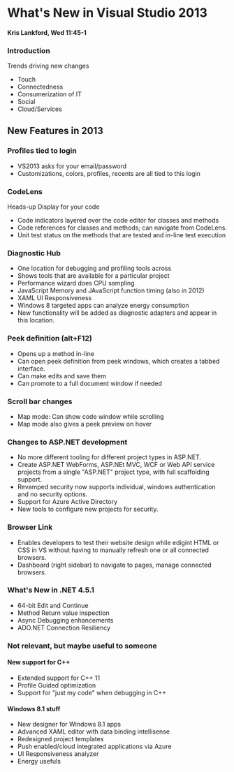 # What's New in Visual Studio 2013
#### Kris Lankford, Wed 11:45-1

### Introduction
Trends driving new changes

- Touch
- Connectedness
- Consumerization of IT
- Social
- Cloud/Services

## New Features in 2013
### Profiles tied to login
- VS2013 asks for your email/password
- Customizations, colors, profiles, recents are all tied to this login

### CodeLens
Heads-up Display for your code

- Code indicators layered over the code editor for classes and methods
- Code references for classes and methods; can navigate from CodeLens.
- Unit test status on the methods that are tested and in-line test execution

### Diagnostic Hub 
- One location for debugging and profiling tools across
- Shows tools that are available for a particular project
- Performance wizard does CPU sampling
- JavaScript Memory and JAvaScript function timing (also in 2012)
- XAML UI Responsiveness
- Windows 8 targeted apps can analyze energy consumption
- New functionality will be added as diagnostic adapters and appear in this location.

### Peek definition (alt+F12)
- Opens up a method in-line
- Can open peek definition from peek windows, which creates a tabbed interface.
- Can make edits and save them
- Can promote to a full document window if needed

### Scroll bar changes
- Map mode: Can show code window while scrolling
- Map mode also gives a peek preview on hover

### Changes to ASP.NET development
- No more different tooling for different project types in ASP.NET.
- Create ASP.NET WebForms, ASP.NEt MVC, WCF or Web API service projects from a single "ASP.NET" project type, with full scaffolding support.
- Revamped security now supports individual, windows authentication and no security options.
- Support for Azure Active Directory
- New tools to configure new projects for security.

### Browser Link
- Enables developers to test their website design while edigint HTML or CSS in VS without having to manually refresh one or all connected browsers.
- Dashboard (right sidebar) to navigate to pages, manage connected browsers.

### What's New in .NET 4.5.1
- 64-bit Edit and Continue
- Method Return value inspection
- Async Debugging enhancements
- ADO.NET Connection Resiliency

### Not relevant, but maybe useful to someone

#### New support for C++
- Extended support for C++ 11
- Profile Guided optimization
- Support for "just my code" when debugging in C++

#### Windows 8.1 stuff
- New designer for Windows 8.1 apps
- Advanced XAML editor with data binding intellisense
- Redesigned project templates
- Push enabled/cloud integrated applications via Azure
- UI Responsiveness analyzer
- Energy usefuls
